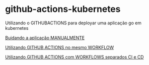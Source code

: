 # github-actions-kubernetes

Utilizando o GITHUBACTIONS para deployar uma aplicação go em kubernetes

[Buidando a aplicação MANUALMENTE](manual.md)

[Utilizando GITHUB ACTIONS no mesmo WORKFLOW](gitactions.md)

[Utilizando GITHUB ACTIONS com WORKFLOWS separados CI e CD](gitactions2.md)



